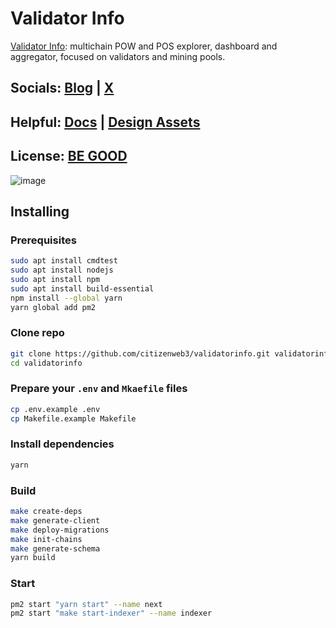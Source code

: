 # Validator Info
[Validator Info](https://validatorinfo.com/): multichain POW and POS explorer, dashboard and aggregator, focused on validators and mining pools. 

## Socials: [Blog](https://validatorinfo.com/blog/) | [X](https://x.com/therealvalinfo)

## Helpful: [Docs](https://github.com/citizenweb3/validatorinfo/blob/main/docs/vinfo%20draft%20paper.md) | [Design Assets](https://github.com/citizenweb3/validatorinfo/tree/main/src/assets)

## License: [BE GOOD](https://github.com/citizenweb3/validatorinfo/blob/main/LICENSE-BG)

![image](https://github.com/citizenweb3/validatorinfo/assets/7550961/6a7d6673-32be-4a31-895c-2793fde91ce4)

## Installing

### Prerequisites

```bash
sudo apt install cmdtest
sudo apt install nodejs
sudo apt install npm
sudo apt install build-essential
npm install --global yarn
yarn global add pm2
```

### Clone repo

```bash
git clone https://github.com/citizenweb3/validatorinfo.git validatorinfo
cd validatorinfo
```

### Prepare your `.env` and `Mkaefile` files

```bash
cp .env.example .env
cp Makefile.example Makefile
```

### Install dependencies

```bash
yarn
```

### Build

```bash
make create-deps
make generate-client
make deploy-migrations
make init-chains
make generate-schema
yarn build
```

### Start

```bash
pm2 start "yarn start" --name next
pm2 start "make start-indexer" --name indexer
```
